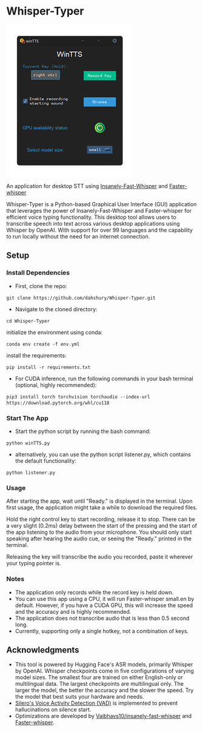 # Whisper-Typer

![Alt text](<Screenshot 2024-01-13 222002.png>)

An application for desktop STT using [Insanely-Fast-Whisper](https://github.com/Vaibhavs10/insanely-fast-whisper) and [Faster-whisper](https://github.com/SYSTRAN/faster-whisper)

Whisper-Typer is a Python-based Graphical User Interface (GUI) application that leverages the power of Insanely-Fast-Whisper and Faster-whisper for efficient  voice typing functionality. This desktop tool allows users to transcribe speech into text across various desktop applications using Whisper by OpenAI. With support for over 99 languages and the capability to run locally without the need for an internet connection.

## Setup

### Install Dependencies

- First, clone the repo:

```
git clone https://github.com/dahshury/Whisper-Typer.git
```

- Navigate to the cloned directory:

```
cd Whisper-Typer
```

initialize the environment using conda:

```
conda env create -f env.yml
```

install the requirements:

```
pip install -r requirements.txt
```

- For CUDA inference, run the following commands in your bash terminal (optional, highly recommended):

```
pip3 install torch torchvision torchaudio --index-url https://download.pytorch.org/whl/cu118
```

### Start The App

- Start the python script by running the bash command:

```
python winTTS.py
```

- alternatively, you can use the python script listener.py, which contains the default functionality:

```
python listener.py
```

### Usage

After starting the app, wait until "Ready." is displayed in the terminal. Upon first usage, the application might take a while to download the required files.

Hold the right control key to start recording, release it to stop. There can be a very slight (0.2ms) delay between the start of the pressing and the start of the app listening to the audio from your microphone. You should only start speaking after hearing the audio cue, or seeing the "Ready." printed in the terminal.

Releasing the key will transcribe the audio you recorded, paste it wherever your typing pointer is.

### Notes

- The application only records while the record key is held down.
- You can use this app using a CPU, it will run Faster-whisper small.en by default. However, if you have a CUDA GPU, this will increase the speed and the accuracy and is highly recommended.
- The application does not transcribe audio that is less than 0.5 second long.
- Currently, supporting only a single hotkey, not a combination of keys.

## Acknowledgments

- This tool is powered by Hugging Face's ASR models, primarily Whisper by OpenAI. Whisper checkpoints come in five configurations of varying model sizes. The smallest four are trained on either English-only or multilingual data. The largest checkpoints are multilingual only. The larger the model, the better the accuracy and the slower the speed. Try the model that best suits your hardware and needs.
- [Silero's Voice Activity Detection (VAD)](https://github.com/snakers4/silero-vad) is implemented to prevent hallucinations on silence start.
- Optimizations are developed by [Vaibhavs10/insanely-fast-whisper](https://github.com/Vaibhavs10/insanely-fast-whisper) and [Faster-whisper](https://github.com/SYSTRAN/faster-whisper).
